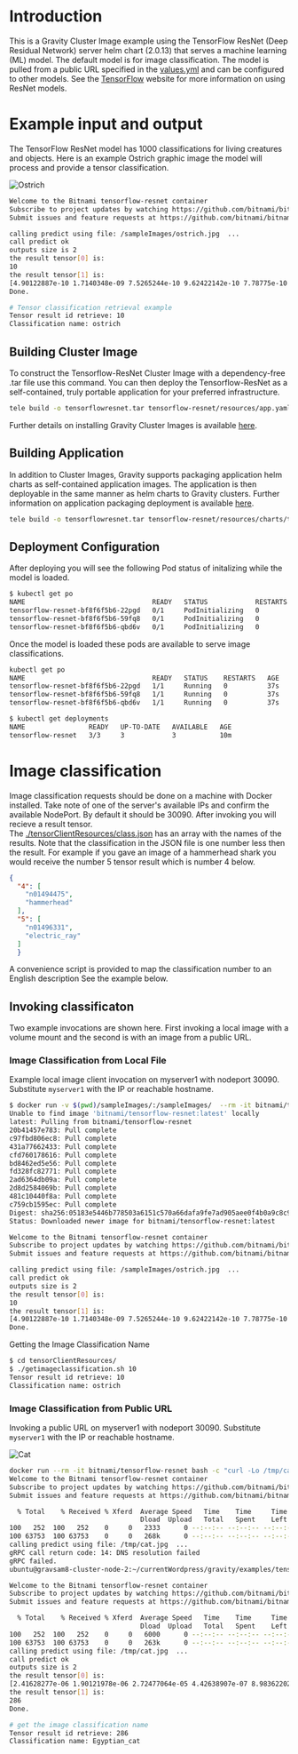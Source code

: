 # Introduction

This is a Gravity Cluster Image example using the TensorFlow ResNet (Deep Residual Network) server helm chart (2.0.13) that serves a machine learning (ML) model.  The default model is 
for image classification.  The model is pulled from a public URL specified in the [values.yml](./resources/charts/tensorflow-resnet/values.yml)
and can be configured to other models.  See the [TensorFlow](https://www.tensorflow.org/) website for more information on using ResNet models.

# Example input and output

The TensorFlow ResNet model has 1000 classifications for living creatures and objects.  Here is an example Ostrich graphic image the model will process and provide a tensor classification.

![Ostrich](./sampleImages/ostrich.jpg)


```bash
Welcome to the Bitnami tensorflow-resnet container
Subscribe to project updates by watching https://github.com/bitnami/bitnami-docker-tensorflow-resnet
Submit issues and feature requests at https://github.com/bitnami/bitnami-docker-tensorflow-resnet/issues

calling predict using file: /sampleImages/ostrich.jpg  ...
call predict ok
outputs size is 2
the result tensor[0] is:
10
the result tensor[1] is:
[4.90122887e-10 1.7140348e-09 7.5265244e-10 9.62422142e-10 7.78775e-10 8.07670708e-10 1.95118852e-10 6.64805322e-10 1.48357947e-06 6.94784558e-06...]...
Done.

# Tensor classification retrieval example
Tensor result id retrieve: 10
Classification name: ostrich


```

## Building Cluster Image
To construct the Tensorflow-ResNet Cluster Image with a dependency-free .tar file use this command.  You can then deploy the Tensorflow-ResNet as a self-contained, truly portable application for your preferred infrastructure. 
```bash
tele build -o tensorflowresnet.tar tensorflow-resnet/resources/app.yaml
```

Further details on installing Gravity Cluster Images is available [here](https://gravitational.com/gravity/docs/installation/). 


## Building Application
In addition to Cluster Images, Gravity supports packaging application helm charts as self-contained application images. The application is then deployable in the same manner as helm charts to Gravity clusters. Further information on application packaging deployment is available [here](https://gravitational.com/gravity/docs/catalog/).
```bash
tele build -o tensorflowresnet.tar tensorflow-resnet/resources/charts/tensorflow-resnet
```

## Deployment Configuration

After deploying you will see the following Pod status of initalizing while the model is loaded.

```bash
$ kubectl get po
NAME                                READY   STATUS            RESTARTS   AGE                                                                                                                                                              
tensorflow-resnet-bf8f6f5b6-22pgd   0/1     PodInitializing   0          7s                                                                                                                                                               
tensorflow-resnet-bf8f6f5b6-59fq8   0/1     PodInitializing   0          7s                                                                                                                                                               
tensorflow-resnet-bf8f6f5b6-qbd6v   0/1     PodInitializing   0          7s    
```

Once the model is loaded these pods are available to serve image classifications.
```bash
kubectl get po                                                                                                                                                                                         
NAME                                READY   STATUS    RESTARTS   AGE                                                                                                                                                                      
tensorflow-resnet-bf8f6f5b6-22pgd   1/1     Running   0          37s                                                                                                                                                                      
tensorflow-resnet-bf8f6f5b6-59fq8   1/1     Running   0          37s                                                                                                                                                                      
tensorflow-resnet-bf8f6f5b6-qbd6v   1/1     Running   0          37s
```
```bash
$ kubectl get deployments
NAME                READY   UP-TO-DATE   AVAILABLE   AGE
tensorflow-resnet   3/3     3            3           10m
```

# Image classification

Image classification requests should be done on a machine with Docker installed. Take note of one of the server's available IPs and confirm the available NodePort.  By default it should be 30090. After invoking you will recieve a result tensor.  
The [./tensorClientResources/class.json](./tensorClientResources/class.json) has an array with the names of the results. Note that the classification in the JSON file is one number less then the result.  For example if you gave an image of a hammerhead shark you would
receive the number 5 tensor result which is number 4 below.

```json
{  
  "4": [
    "n01494475",
    "hammerhead"
  ],
  "5": [
    "n01496331",
    "electric_ray"
  ]
  }
```

A convenience script is provided to map the classification number to an English description  See the example below.


## Invoking classificaton

Two example invocations are shown here.  First invoking a local image with a volume mount and the second is with an image from a public URL.

### Image Classification from Local File

Example local image client invocation on myserver1 with nodeport 30090. Substitute `myserver1` with the IP or reachable hostname.

```bash
$ docker run -v $(pwd)/sampleImages/:/sampleImages/  --rm -it bitnami/tensorflow-resnet bash -c "resnet_client_cc --server_port=myserver1:30090 --image_file=/sampleImages/ostrich.jpg"
Unable to find image 'bitnami/tensorflow-resnet:latest' locally
latest: Pulling from bitnami/tensorflow-resnet
20b41457e783: Pull complete 
c97fbd806ec8: Pull complete 
431a77662433: Pull complete 
cfd760178616: Pull complete 
bd8462ed5e56: Pull complete 
fd328fc82771: Pull complete 
2ad6364db09a: Pull complete 
2d8d2584069b: Pull complete 
481c10440f8a: Pull complete 
c759cb1595ec: Pull complete 
Digest: sha256:05183e5446b778503a6151c570a66dafa9fe7ad905aee0f4b0a9c8c9a5519515
Status: Downloaded newer image for bitnami/tensorflow-resnet:latest

Welcome to the Bitnami tensorflow-resnet container
Subscribe to project updates by watching https://github.com/bitnami/bitnami-docker-tensorflow-resnet
Submit issues and feature requests at https://github.com/bitnami/bitnami-docker-tensorflow-resnet/issues

calling predict using file: /sampleImages/ostrich.jpg  ...
call predict ok
outputs size is 2
the result tensor[0] is:
10
the result tensor[1] is:
[4.90122887e-10 1.7140348e-09 7.5265244e-10 9.62422142e-10 7.78775e-10 8.07670708e-10 1.95118852e-10 6.64805322e-10 1.48357947e-06 6.94784558e-06...]...
Done.
```
Getting the Image Classification Name
```bash
$ cd tensorClientResources/
$ ./getimageclassification.sh 10
Tensor result id retrieve: 10
Classification name: ostrich
```


### Image Classification from Public URL

Invoking a public URL on  myserver1 with nodeport 30090. Substitute `myserver1` with the IP or reachable hostname.

![Cat](https://tensorflow.org/images/blogs/serving/cat.jpg)

```bash
docker run --rm -it bitnami/tensorflow-resnet bash -c "curl -Lo /tmp/cat.jpg https://tensorflow.org/images/blogs/serving/cat.jpg && resnet_client_cc --server_port=myserver1:30090 --image_file=/tmp/cat.jpg"
Welcome to the Bitnami tensorflow-resnet container
Subscribe to project updates by watching https://github.com/bitnami/bitnami-docker-tensorflow-resnet
Submit issues and feature requests at https://github.com/bitnami/bitnami-docker-tensorflow-resnet/issues

  % Total    % Received % Xferd  Average Speed   Time    Time     Time  Current
                                 Dload  Upload   Total   Spent    Left  Speed
100   252  100   252    0     0   2333      0 --:--:-- --:--:-- --:--:--  2333
100 63753  100 63753    0     0   268k      0 --:--:-- --:--:-- --:--:--  268k
calling predict using file: /tmp/cat.jpg  ...
gRPC call return code: 14: DNS resolution failed
gRPC failed.
ubuntu@gravsam8-cluster-node-2:~/currentWordpress/gravity/examples/tensorflow-resnet$ docker run --rm -it bitnami/tensorflow-resnet bash -c "curl -Lo /tmp/cat.jpg https://tensorflow.org/images/blogs/serving/cat.jpg && resnet_client_cc --server_port=35.245.202.120:30090 --image_file=/tmp/cat.jpg"

Welcome to the Bitnami tensorflow-resnet container
Subscribe to project updates by watching https://github.com/bitnami/bitnami-docker-tensorflow-resnet
Submit issues and feature requests at https://github.com/bitnami/bitnami-docker-tensorflow-resnet/issues

  % Total    % Received % Xferd  Average Speed   Time    Time     Time  Current
                                 Dload  Upload   Total   Spent    Left  Speed
100   252  100   252    0     0   6000      0 --:--:-- --:--:-- --:--:--  6000
100 63753  100 63753    0     0   263k      0 --:--:-- --:--:-- --:--:--  404k
calling predict using file: /tmp/cat.jpg  ...
call predict ok
outputs size is 2
the result tensor[0] is:
[2.41628277e-06 1.90121978e-06 2.72477064e-05 4.42638907e-07 8.98362202e-07 6.84421821e-06 1.66555365e-05 3.42984436e-06 5.25692076e-06 2.66781899e-05...]...
the result tensor[1] is:
286
Done.

# get the image classification name
Tensor result id retrieve: 286
Classification name: Egyptian_cat
```

